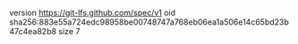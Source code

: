 version https://git-lfs.github.com/spec/v1
oid sha256:883e55a724edc98958be00748747a768eb06ea1a506e14c65bd23b47c4ea82b8
size 7
